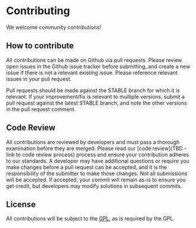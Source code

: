 # Contributing
We welcome community contributions!

## How to contribute
All contributions can be made on Github via pull requests. Please review open issues in the Github issue tracker before submitting, and create a new issue if there is not a relevant existing issue. Please reference relevant issues in your pull request.

Pull requests should be made against the STABLE branch for which it is relevant. If your improvement/fix is relevant to multiple versions, submit a pull request against the latest STABLE branch, and note the other versions in the pull request comment.

## Code Review
All contributions are reviewed by developers and must pass a thorough examination before they are merged. Please read our [code review](TBD - link to code review process) process and ensure your contribution adheres to our standards. A developer may have additional questions or require you make changes before a pull request can be accepted, and it is the responsibility of the submitter to make those changes. Not all submissions will be accepted. If accepted, your commit will remain as-is to ensure you get credit, but developers may modify solutions in subsequent commits.

## License
All contributions will be subject to the [GPL](/LICENSE), as is required by the GPL.